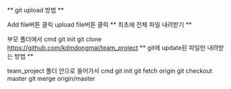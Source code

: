 ** git upload 방법 **

Add file버튼 클릭
upload file버튼 클릭
** 최초에 전체 파일 내려받기 **

부모 폴더에서 cmd
git init
git clone https://github.com/kdmdongmai/team_project
** git에 update된 파일만 내려받는 방법 **

team_project 폴더 안으로 들어가서 cmd
git init
git fetch origin
git checkout master
git merge origin/master